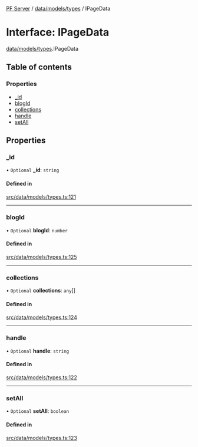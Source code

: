 [PF Server](../README.md) / [data/models/types](../modules/data_models_types.md) / IPageData

# Interface: IPageData

[data/models/types](../modules/data_models_types.md).IPageData

## Table of contents

### Properties

- [\_id](data_models_types.IPageData.md#_id)
- [blogId](data_models_types.IPageData.md#blogid)
- [collections](data_models_types.IPageData.md#collections)
- [handle](data_models_types.IPageData.md#handle)
- [setAll](data_models_types.IPageData.md#setall)

## Properties

### \_id

• `Optional` **\_id**: `string`

#### Defined in

[src/data/models/types.ts:121](https://bitbucket.org/bravebits/pfserver/src/83cf3bb/src/data/models/types.ts#lines-121)

___

### blogId

• `Optional` **blogId**: `number`

#### Defined in

[src/data/models/types.ts:125](https://bitbucket.org/bravebits/pfserver/src/83cf3bb/src/data/models/types.ts#lines-125)

___

### collections

• `Optional` **collections**: `any`[]

#### Defined in

[src/data/models/types.ts:124](https://bitbucket.org/bravebits/pfserver/src/83cf3bb/src/data/models/types.ts#lines-124)

___

### handle

• `Optional` **handle**: `string`

#### Defined in

[src/data/models/types.ts:122](https://bitbucket.org/bravebits/pfserver/src/83cf3bb/src/data/models/types.ts#lines-122)

___

### setAll

• `Optional` **setAll**: `boolean`

#### Defined in

[src/data/models/types.ts:123](https://bitbucket.org/bravebits/pfserver/src/83cf3bb/src/data/models/types.ts#lines-123)
